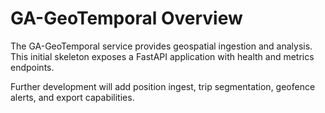 # GA-GeoTemporal Overview

The GA-GeoTemporal service provides geospatial ingestion and analysis.
This initial skeleton exposes a FastAPI application with health and
metrics endpoints.

Further development will add position ingest, trip segmentation,
geofence alerts, and export capabilities.

